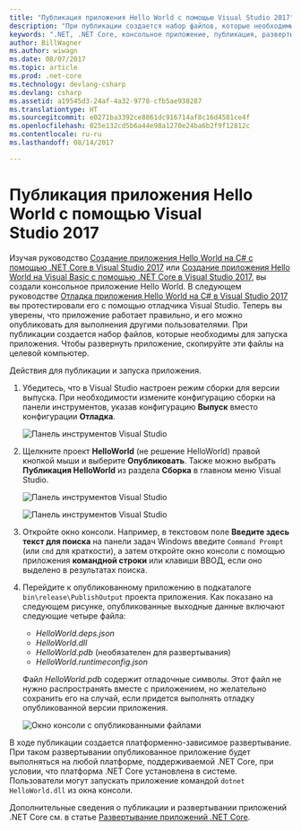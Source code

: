```yaml
---
title: "Публикация приложения Hello World с помощью Visual Studio 2017"
description: "При публикации создается набор файлов, которые необходимы для запуска приложения."
keywords: ".NET, .NET Core, консольное приложение, публикация, развертывание"
author: BillWagner
ms.author: wiwagn
ms.date: 08/07/2017
ms.topic: article
ms.prod: .net-core
ms.technology: devlang-csharp
ms.devlang: csharp
ms.assetid: a19545d3-24af-4a32-9778-cfb5ae938287
ms.translationtype: HT
ms.sourcegitcommit: e0271ba3392ce8861dc916714af8c16d4581ce4f
ms.openlocfilehash: 025e132cd5b6a44e98a1270e24ba6b2f9f12812c
ms.contentlocale: ru-ru
ms.lasthandoff: 08/14/2017

---
```


# <a name="publish-your-hello-world-application-with-visual-studio-2017"></a>Публикация приложения Hello World с помощью Visual Studio 2017

Изучая руководство [Создание приложения Hello World на C# с помощью .NET Core в Visual Studio 2017](with-visual-studio.md) или [Создание приложения Hello World на Visual Basic с помощью .NET Core в Visual Studio 2017](vb-with-visual-studio.md), вы создали консольное приложение Hello World. В следующем руководстве [Отладка приложения Hello World на C# в Visual Studio 2017](debugging-with-visual-studio.md) вы протестировали его с помощью отладчика Visual Studio. Теперь вы уверены, что приложение работает правильно, и его можно опубликовать для выполнения другими пользователями. При публикации создается набор файлов, которые необходимы для запуска приложения. Чтобы развернуть приложение, скопируйте эти файлы на целевой компьютер.

Действия для публикации и запуска приложения. 

1. Убедитесь, что в Visual Studio настроен режим сборки для версии выпуска. При необходимости измените конфигурацию сборки на панели инструментов, указав конфигурацию **Выпуск** вместо конфигурации **Отладка**.

   ![Панель инструментов Visual Studio](media/publishing-with-visual-studio/toolbar.png)

1. Щелкните проект **HelloWorld** (не решение HelloWorld) правой кнопкой мыши и выберите **Опубликовать**. Также можно выбрать **Публикация HelloWorld** из раздела **Сборка** в главном меню Visual Studio.

   ![Панель инструментов Visual Studio](media/publishing-with-visual-studio/publish1.png)


   ![Панель инструментов Visual Studio](media/publishing-with-visual-studio/publishwindow.png)

1. Откройте окно консоли. Например, в текстовом поле **Введите здесь текст для поиска** на панели задач Windows введите `Command Prompt` (или `cmd` для краткости), а затем откройте окно консоли с помощью приложения **командной строки** или клавиши ВВОД, если оно выделено в результатах поиска.

1. Перейдите к опубликованному приложению в подкаталоге `bin\release\PublishOutput` проекта приложения. Как показано на следующем рисунке, опубликованные выходные данные включают следующие четыре файла:

      * *HelloWorld.deps.json*
      * *HelloWorld.dll*
      * *HelloWorld.pdb* (необязателен для развертывания)
      * *HelloWorld.runtimeconfig.json*

   Файл *HelloWorld.pdb* содержит отладочные символы. Этот файл не нужно распространять вместе с приложением, но желательно сохранить его на случай, если придется выполнять отладку опубликованной версии приложения.

   ![Окно консоли с опубликованными файлами](media/publishing-with-visual-studio/publishedfiles.png)

В ходе публикации создается платформенно-зависимое развертывание. При таком развертывании опубликованное приложение будет выполняться на любой платформе, поддерживаемой .NET Core, при условии, что платформа .NET Core установлена в системе. Пользователи могут запускать приложение командой `dotnet HelloWorld.dll` из окна консоли.

Дополнительные сведения о публикации и развертывании приложений .NET Core см. в статье [Развертывание приложений .NET Core](../../core/deploying/index.md).


